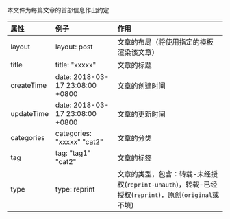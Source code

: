 本文件为每篇文章的首部信息作出约定

|   属性    |  例子           |      作用             |
|:---------|:------------------- |:----------------------|
|layout    | layout: post                          |文章的布局（将使用指定的模板渲染该文章） |
|title     | title: "xxxxx"                        |文章的标题    |
|createTime| date: 2018-03-17 23:08:00 +0800       |文章的创建时间 |
|updateTime| date: 2018-03-17 23:08:00 +0800       |文章的更新时间 |
|categories| categories: "xxxxx" "cat2"            |文章的分类    |
|tag       | tag: "tag1" "cat2"                    |文章的标签    |
|type      | type: reprint     |文章的类型，包含：转载-未经授权(`reprint-unauth`)，转载-已经授权(`reprint`)，原创(`original`或不填) |
